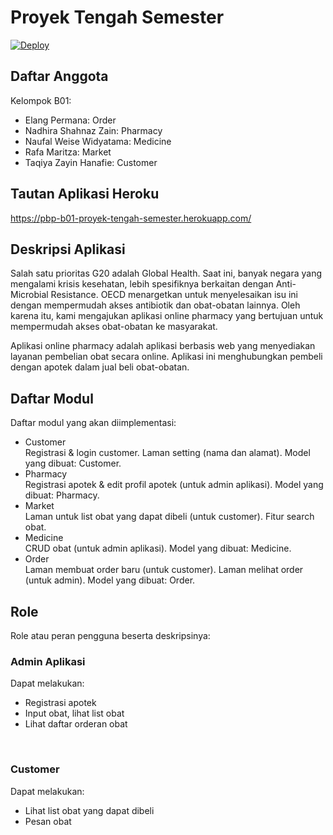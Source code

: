 # Proyek Tengah Semester
[![Deploy](https://github.com/naufalweise/pbp-proyek-tengah-semester/actions/workflows/dpl.yml/badge.svg)](https://github.com/naufalweise/pbp-proyek-tengah-semester/actions/workflows/dpl.yml)

## Daftar Anggota
Kelompok B01:
- Elang Permana: Order
- Nadhira Shahnaz Zain: Pharmacy
- Naufal Weise Widyatama: Medicine
- Rafa Maritza: Market
- Taqiya Zayin Hanafie: Customer

## Tautan Aplikasi Heroku
https://pbp-b01-proyek-tengah-semester.herokuapp.com/

## Deskripsi Aplikasi
Salah satu prioritas G20 adalah Global Health. Saat ini, banyak negara yang mengalami krisis kesehatan, lebih spesifiknya berkaitan dengan Anti-Microbial Resistance. OECD menargetkan untuk menyelesaikan isu ini dengan mempermudah akses antibiotik dan obat-obatan lainnya. Oleh karena itu, kami mengajukan aplikasi online pharmacy yang bertujuan untuk mempermudah akses obat-obatan ke masyarakat.

Aplikasi online pharmacy adalah aplikasi berbasis web yang menyediakan layanan pembelian obat secara online. Aplikasi ini menghubungkan pembeli dengan apotek dalam jual beli obat-obatan.

## Daftar Modul
Daftar modul yang akan diimplementasi:
- Customer<br>
Registrasi & login customer. Laman setting (nama dan alamat). Model yang dibuat: Customer.
- Pharmacy<br>
Registrasi apotek & edit profil apotek (untuk admin aplikasi). Model yang dibuat: Pharmacy.
- Market<br>
Laman untuk list obat yang dapat dibeli (untuk customer). Fitur search obat.
- Medicine<br>
CRUD obat (untuk admin aplikasi). Model yang dibuat: Medicine.
- Order<br>
Laman membuat order baru (untuk customer). Laman melihat order (untuk admin). Model yang dibuat: Order.

## Role
Role atau peran pengguna beserta deskripsinya:

### Admin Aplikasi
Dapat melakukan:
- Registrasi apotek
- Input obat, lihat list obat
- Lihat daftar orderan obat
<br>

### Customer
Dapat melakukan:
- Lihat list obat yang dapat dibeli
- Pesan obat
